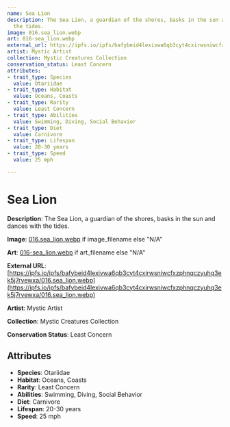 ```yaml
---
name: Sea Lion
description: The Sea Lion, a guardian of the shores, basks in the sun and dances with
  the tides.
image: 016.sea_lion.webp
art: 016-sea_lion.webp
external_url: https://ipfs.io/ipfs/bafybeid4lexivwa6qb3cyt4cxirwsniwcfxzphnqczyuhq3ek5j7rvewxa/016.sea_lion.webp
artist: Mystic Artist
collection: Mystic Creatures Collection
conservation_status: Least Concern
attributes:
- trait_type: Species
  value: Otariidae
- trait_type: Habitat
  value: Oceans, Coasts
- trait_type: Rarity
  value: Least Concern
- trait_type: Abilities
  value: Swimming, Diving, Social Behavior
- trait_type: Diet
  value: Carnivore
- trait_type: Lifespan
  value: 20-30 years
- trait_type: Speed
  value: 25 mph

---
```


# Sea Lion

**Description**: The Sea Lion, a guardian of the shores, basks in the sun and dances with the tides.

**Image**: [016.sea_lion.webp](./016.sea_lion.webp) if image_filename else "N/A"

**Art**: [016-sea_lion.webp](./016-sea_lion.webp) if art_filename else "N/A"

**External URL**: [https://ipfs.io/ipfs/bafybeid4lexivwa6qb3cyt4cxirwsniwcfxzphnqczyuhq3ek5j7rvewxa/016.sea_lion.webp](https://ipfs.io/ipfs/bafybeid4lexivwa6qb3cyt4cxirwsniwcfxzphnqczyuhq3ek5j7rvewxa/016.sea_lion.webp)

**Artist**: Mystic Artist

**Collection**: Mystic Creatures Collection

**Conservation Status**: Least Concern

## Attributes
- **Species**: Otariidae
- **Habitat**: Oceans, Coasts
- **Rarity**: Least Concern
- **Abilities**: Swimming, Diving, Social Behavior
- **Diet**: Carnivore
- **Lifespan**: 20-30 years
- **Speed**: 25 mph
